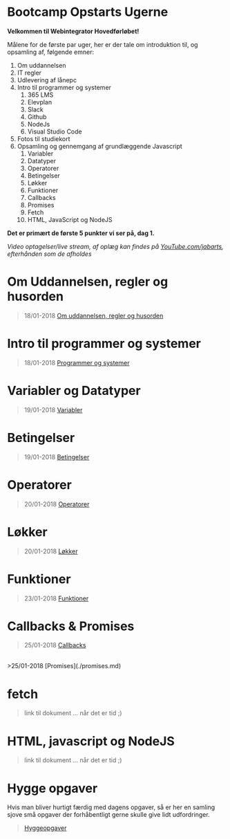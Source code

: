 # Bootcamp Opstarts Ugerne
**Velkommen til Webintegrator Hovedførløbet!**

Målene for de første par uger, her er der tale om introduktion til, og opsamling af, følgende emner:
1. Om uddannelsen 
1. IT regler
1. Udlevering af lånepc
1. Intro til programmer og systemer
   1. 365 LMS
   1. Elevplan
   1. Slack
   1. Github
   1. NodeJs
   1. Visual Studio Code
1. Fotos til studiekort
1. Opsamling og gennemgang af grundlæggende Javascript 
   1. Variabler
   1. Datatyper
   1. Operatorer
   1. Betingelser
   1. Løkker
   1. Funktioner
   1. Callbacks
   1. Promises
   1. Fetch
   1. HTML, JavaScript og NodeJS

**Det er primært de første 5 punkter vi ser på, dag 1.**


*Video optagelser/live stream, af oplæg kan findes på [YouTube.com/jabarts](https://youtube.com/jabarts), efterhånden som de afholdes*



# Om Uddannelsen, regler og husorden
>18/01-2018 [Om uddannelsen, regler og husorden](./regler-og-husorden.md)


# Intro til programmer og systemer 
>18/01-2018 [Programmer og systemer](./programmer-og-systemer.md)


# Variabler og Datatyper 
>19/01-2018 [Variabler](./variabler.md)


# Betingelser 
>19/01-2018 [Betingelser](./conditions.md)


# Operatorer 
>20/01-2018 [Operatorer](./operatorer.md)


# Løkker 
>20/01-2018 [Løkker](./loops.md)


# Funktioner 
>23/01-2018 [Funktioner](./functions.md)


# Callbacks & Promises
>25/01-2018 [Callbacks](./callbacks.md)<br>
<br>
>25/01-2018 [Promises](./promises.md)

# fetch 
>link til dokument ... når det er tid ;) 


# HTML, javascript og NodeJS
>link til dokument ... når det er tid ;) 



# Hygge opgaver
Hvis man bliver hurtigt færdig med dagens opgaver, så er her en samling sjove små opgaver der forhåbentligt gerne skulle give lidt udfordringer.

> [Hyggeopgaver](./hygge-opgaver.md)

